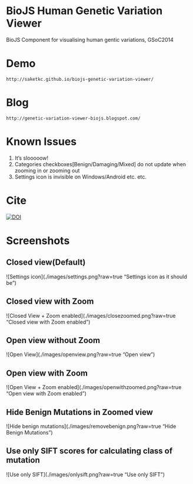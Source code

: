 # BioJS Human Genetic Variation Viewer
BioJS Component for visualising human gentic variations, GSoC2014

# Demo
    http://saketkc.github.io/biojs-genetic-variation-viewer/


# Blog
    http://genetic-variation-viewer-biojs.blogspot.com/


# Known Issues

1. It’s slooooow!
2. Categories checkboxes[Benign/Damaging/Mixed] do not update when zooming in or zooming out
3. Settings icon is invisible on Windows/Android etc. etc.

# Cite
[![DOI](https://zenodo.org/badge/doi/10.5281/zenodo.11453.svg)](http://dx.doi.org/10.5281/zenodo.11453)


# Screenshots

## Closed view(Default)
![Settings icon](./images/settings.png?raw=true “Settings icon as it should be”)


## Closed view with Zoom
![Closed View + Zoom enabled](./images/closezoomed.png?raw=true “Closed view with Zoom enabled”)


## Open view without Zoom
![Open View](./images/openview.png?raw=true “Open view”)


## Open view with Zoom
![Open View + Zoom enabled](./images/openwithzoomed.png?raw=true “Open view with Zoom enabled”)


## Hide Benign Mutations in Zoomed view
![Hide benign mutations](./images/removebenign.png?raw=true “Hide Benign Mutations”)


## Use only SIFT scores for calculating class of mutation
![Use only SIFT](./images/onlysift.png?raw=true “Use only SIFT”)
